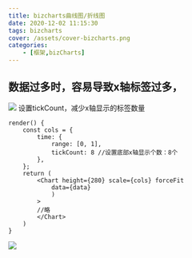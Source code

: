 ```yaml
---
title: bizcharts曲线图/折线图
date: 2020-12-02 11:15:30
tags: bizcharts
cover: /assets/cover-bizcharts.png
categories: 
    - [框架,bizCharts]
---
```

## 数据过多时，容易导致x轴标签过多，
![](1.png)
设置tickCount，减少x轴显示的标签数量
```
render() {
    const cols = {
        time: {
            range: [0, 1],
            tickCount: 8 //设置底部x轴显示个数：8个
        },
    };
    return (
        <Chart height={280} scale={cols} forceFit
            data={data}
            )
        >
        //略
        </Chart>
    )
}
```
![](2.png)
